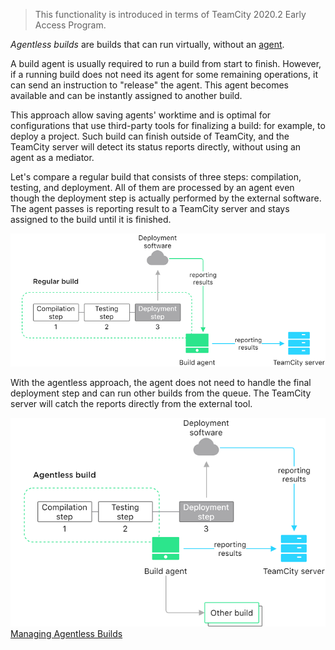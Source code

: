 [//]: # (title: Agentless Build)
[//]: # (auxiliary-id: Agentless Build)

>This functionality is introduced in terms of TeamCity 2020.2 Early Access Program.

_Agentless builds_ are builds that can run virtually, without an [agent](build-agent.md).

A build agent is usually required to run a build from start to finish. However, if a running build does not need its agent for some remaining operations, it can send an instruction to "release" the agent. This agent becomes available and can be instantly assigned to another build.

This approach allow saving agents' worktime and is optimal for configurations that use third-party tools for finalizing a build: for example, to deploy a project. Such build can finish outside of TeamCity, and the TeamCity server will detect its status reports directly, without using an agent as a mediator.

Let's compare a regular build that consists of three steps: compilation, testing, and deployment. All of them are processed by an agent even though the deployment step is actually performed by the external software. The agent passes is reporting result to a TeamCity server and stays assigned to the build until it is finished.

<img src="../images/agent-depend-build.png" alt="Regular build"/>

With the agentless approach, the agent does not need to handle the final deployment step and can run other builds from the queue. The TeamCity server will catch the reports directly from the external tool.

<img src="../images/agentless-build.png" alt="Agentless build"/>

<seealso>
        <category ref="admin-guide">
            <a href="managing-agentless-builds.md">Managing Agentless Builds</a>
        </category>
</seealso>